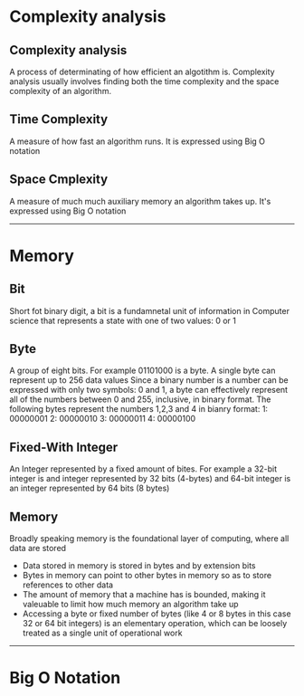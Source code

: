 # Complexity analysis

## Complexity analysis
A process of determinating of how efficient an algotithm is. Complexity analysis usually involves finding both the time complexity and the space complexity of an algorithm.

## Time Complexity 
A measure of how fast an algorithm runs. It is expressed using Big O notation

## Space Cmplexity
A measure of much much auxiliary memory an algorithm takes up. It's expressed using Big O notation

---------------------------------------------------------------------------------------------------------------------------------------------------------------------------

# Memory

## Bit
Short fot binary digit, a bit is a fundamnetal unit of information in Computer science that represents a state with one of two values: 0 or 1

## Byte
A group of eight bits. For example 01101000 is a byte. A single byte can represent up to 256 data values
Since a binary number is a number can be expressed with only two symbols: 0 and 1, a byte can effectively represent all of the numbers between 0 and 255, inclusive, in binary format. The following bytes represent the numbers 1,2,3 and 4 in bianry format:
1: 00000001
2: 00000010
3: 00000011
4: 00000100

## Fixed-With Integer
An Integer represented by a fixed amount of bites. For example a 32-bit integer is and integer represented by 32 bits (4-bytes) and 64-bit integer is an integer represented by 64 bits (8 bytes)


## Memory
Broadly speaking memory is the foundational layer of computing, where all data are stored
- Data stored in memory is stored in bytes and by extension bits
- Bytes in memory can point to other bytes in memory so as to store references to other data
- The amount of memory that a machine has is bounded, making it valeuable to limit how much memory an algorithm take up
- Accessing a byte or fixed number of bytes (like 4 or 8 bytes in this case 32 or 64 bit integers) is an elementary operation, which can be loosely treated as a single unit of operational work

---------------------------------------------------------------------------------------------------------------------------------------------------------------------------

# Big O Notation
